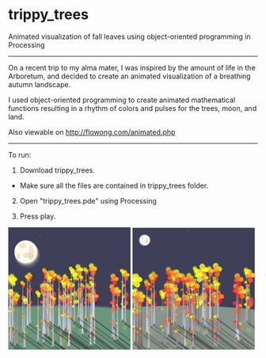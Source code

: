 # trippy_trees
Animated visualization of fall leaves using object-oriented programming in Processing

----

On a recent trip to my alma mater, I was inspired by the amount of life in the Arboretum, and decided to create an animated visualization of a breathing autumn landscape.

I used object-oriented programming to create animated mathematical functions resulting in a rhythm of colors and pulses for the trees, moon, and land.

Also viewable on http://flowong.com/animated.php

----
To run:

1. Download trippy_trees.
  * Make sure all the files are contained in trippy_trees folder.

2. Open "trippy_trees.pde" using Processing

3. Press play.


<img src="/screenshots/trippy_trees1.png?raw=true" data-canonical-src="/screenshots/trippy_trees1.png?raw=true" width="49%" />
<img src="/screenshots/trippy_trees2.png?raw=true" data-canonical-src="/screenshots/trippy_trees2.png?raw=true" width="49%" />
